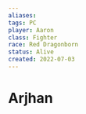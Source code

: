 ```yaml
---
aliases: 
tags: PC
player: Aaron
class: Fighter
race: Red Dragonborn
status: Alive
created: 2022-07-03
---
```

# Arjhan
